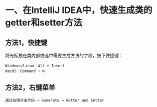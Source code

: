 # 一、在IntelliJ IDEA中，快速生成类的getter和setter方法

## 方法1，快捷键
将光标放在类内部或选中需要生成方法的字段，按下快捷键：
```
Windows/Linux：Alt + Insert
macOS：Command + N
```

## 方法2，右键菜单‌
`通过右键点击代码 → Generate → Getter and Setter`






